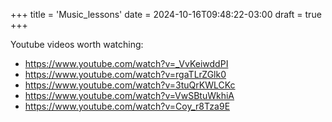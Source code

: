 +++
title = 'Music_lessons'
date = 2024-10-16T09:48:22-03:00
draft = true
+++

Youtube videos worth watching:

- https://www.youtube.com/watch?v=_VvKeiwddPI
- https://www.youtube.com/watch?v=rgaTLrZGlk0
- https://www.youtube.com/watch?v=3tuQrKWLCKc
- https://www.youtube.com/watch?v=VwSBtuWkhiA
- https://www.youtube.com/watch?v=Coy_r8Tza9E
